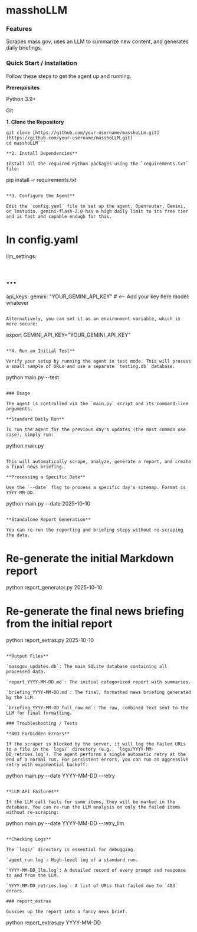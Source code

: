 
# masshoLLM

### Features

Scrapes mass.gov, uses an LLM to summarize new content, and generates daily briefings.

### Quick Start / Installation

Follow these steps to get the agent up and running.

**Prerequisites**

Python 3.9+

Git

**1. Clone the Repository**

```
git clone [https://github.com/your-username/masshoLLm.git](https://github.com/your-username/masshoLLM.git)
cd masshoLLM```

**2. Install Dependencies**

Install all the required Python packages using the `requirements.txt` file.

```
pip install -r requirements.txt
```

**3. Configure the Agent**

Edit the `config.yaml` file to set up the agent. Openrouter, Gemini, or lmstudio. gemini-flash-2.0 has a high daily limit to its free tier and is fast and capable enough for this. 

```
# In config.yaml
llm_settings:

  # ...
  api_keys:
    gemini: "YOUR_GEMINI_API_KEY" # <-- Add your key here
    model: whatever 
```

Alternatively, you can set it as an environment variable, which is more secure:

```
export GEMINI_API_KEY="YOUR_GEMINI_API_KEY"
```

**4. Run an Initial Test**

Verify your setup by running the agent in test mode. This will process a small sample of URLs and use a separate `testing.db` database.

```
python main.py --test
```

### Usage

The agent is controlled via the `main.py` script and its command-line arguments.

**Standard Daily Run**

To run the agent for the previous day's updates (the most common use case), simply run:

```
python main.py
```

This will automatically scrape, analyze, generate a report, and create a final news briefing.

**Processing a Specific Date**

Use the `--date` flag to process a specific day's sitemap. Format is YYYY-MM-DD. 

```
python main.py --date 2025-10-10
```

**Standalone Report Generation**

You can re-run the reporting and briefing steps without re-scraping the data.

```
# Re-generate the initial Markdown report
python report_generator.py 2025-10-10

# Re-generate the final news briefing from the initial report
python report_extras.py 2025-10-10
```

**Output Files**

`massgov_updates.db`: The main SQLite database containing all processed data.

`report_YYYY-MM-DD.md`: The initial categorized report with summaries.

`briefing_YYYY-MM-DD.md`: The final, formatted news briefing generated by the LLM.

`briefing_YYYY-MM-DD_full_raw.md`: The raw, combined text sent to the LLM for final formatting.

### Troubleshooting / Tests

**403 Forbidden Errors**

If the scraper is blocked by the server, it will log the failed URLs to a file in the `logs/` directory (e.g., `logs/YYYY-MM-DD_retries.log`). The agent performs a single automatic retry at the end of a normal run. For persistent errors, you can run an aggressive retry with exponential backoff:

```
python main.py --date YYYY-MM-DD --retry
```

**LLM API Failures**

If the LLM call fails for some items, they will be marked in the database. You can re-run the LLM analysis on only the failed items without re-scraping:

```
python main.py --date YYYY-MM-DD --retry_llm
```

**Checking Logs**

The `logs/` directory is essential for debugging.

`agent_run.log`: High-level log of a standard run.

`YYYY-MM-DD_llm.log`: A detailed record of every prompt and response to and from the LLM.

`YYYY-MM-DD_retries.log`: A list of URLs that failed due to `403` errors.

### report_extras

Gussies up the report into a fancy news brief. 

```
python report_extras.py YYYY-MM-DD
```
